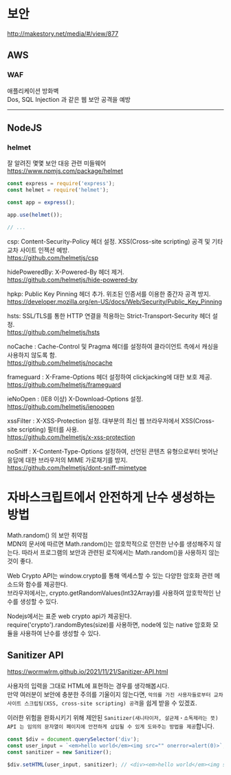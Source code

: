 # 보안

http://makestory.net/media/#/view/877

## AWS

### WAF

애플리케이션 방화벽  
Dos, SQL Injection 과 같은 웹 보안 공격을 예방

---

## NodeJS

### helmet

잘 알려진 몇몇 보안 대응 관련 미들웨어  
https://www.npmjs.com/package/helmet

```javascript
const express = require('express');
const helmet = require('helmet');

const app = express();

app.use(helmet());

// ...
```

csp: Content-Security-Policy 헤더 설정. XSS(Cross-site scripting) 공격 및 기타 교차 사이트 인젝션 예방.  
https://github.com/helmetjs/csp

hidePoweredBy: X-Powered-By 헤더 제거.  
https://github.com/helmetjs/hide-powered-by

hpkp: Public Key Pinning 헤더 추가. 위조된 인증서를 이용한 중간자 공격 방지.  
https://developer.mozilla.org/en-US/docs/Web/Security/Public_Key_Pinning

hsts: SSL/TLS를 통한 HTTP 연결을 적용하는 Strict-Transport-Security 헤더 설정.  
https://github.com/helmetjs/hsts

noCache : Cache-Control 및 Pragma 헤더를 설정하여 클라이언트 측에서 캐싱을 사용하지 않도록 함.  
https://github.com/helmetjs/nocache

frameguard : X-Frame-Options 헤더 설정하여 clickjacking에 대한 보호 제공.  
https://github.com/helmetjs/frameguard

ieNoOpen : (IE8 이상) X-Download-Options 설정.  
https://github.com/helmetjs/ienoopen

xssFilter : X-XSS-Protection 설정. 대부분의 최신 웹 브라우저에서 XSS(Cross-site scripting) 필터를 사용.  
https://github.com/helmetjs/x-xss-protection

noSniff : X-Content-Type-Options 설정하여, 선언된 콘텐츠 유형으로부터 벗어난 응답에 대한 브라우저의 MIME 가로채기를 방지.  
https://github.com/helmetjs/dont-sniff-mimetype

# 자바스크립트에서 안전하게 난수 생성하는 방법

Math.random() 의 보안 취약점  
MDN의 문서에 따르면 Math.random()는 암호학적으로 안전한 난수를 생성해주지 않는다. 따라서 프로그램의 보안과 관련된 로직에서는 Math.random()을 사용하지 않는 것이 좋다.

Web Crypto API는 window.crypto를 통해 엑세스할 수 있는 다양한 암호화 관련 메소드와 함수를 제공한다.  
브라우저에서는, crypto.getRandomValues(Int32Array)를 사용하여 암호학적인 난수를 생성할 수 있다.

Nodejs에서는 표준 web crypto api가 제공된다.  
require('crypto').randomBytes(size)를 사용하면, node에 있는 native 암호화 모듈을 사용하여 난수를 생성할 수 있다.

## Sanitizer API

https://wormwlrm.github.io/2021/11/21/Sanitizer-API.html

사용자의 입력을 그대로 HTML에 표현하는 경우를 생각해봅시다.  
만약 여러분이 보안에 충분한 주의를 기울이지 않는다면, `악의를 가진 사용자들로부터 교차 사이트 스크립팅(XSS, cross-site scripting) 공격`을 쉽게 받을 수 있겠죠.

이러한 위험을 완화시키기 위해 제안된 `Sanitizer(새니타이저, 살균제・소독제라는 뜻) API 는 임의의 문자열이 페이지에 안전하게 삽입될 수 있게 도와주는 방법을 제공`합니다.

```javascript
const $div = document.querySelector('div');
const user_input = `<em>hello world</em><img src="" onerror=alert(0)>`;
const sanitizer = new Sanitizer();

$div.setHTML(user_input, sanitizer); // <div><em>hello world</em><img src=""></div>
```
